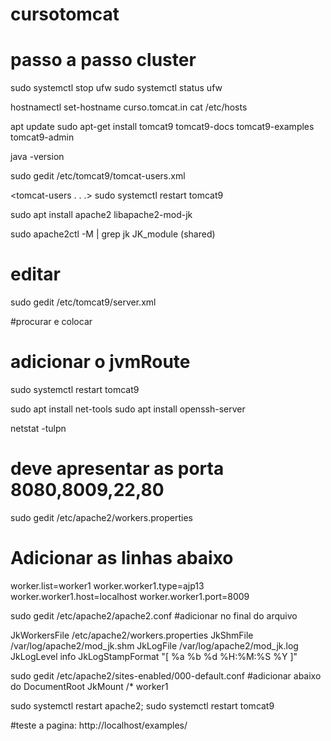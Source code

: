 # cursotomcat
# passo a passo cluster

sudo systemctl stop ufw
sudo systemctl status ufw

hostnamectl set-hostname curso.tomcat.in
cat /etc/hosts

apt update
sudo apt-get install tomcat9 tomcat9-docs tomcat9-examples tomcat9-admin

java -version
 
sudo gedit /etc/tomcat9/tomcat-users.xml 

<tomcat-users . . .>
    <user username="tomcat" password="tomcat" roles="manager-gui,admin-gui,manager-script"/>
</tomcat-users>
sudo systemctl restart tomcat9

sudo apt install apache2 libapache2-mod-jk

sudo apache2ctl -M | grep jk
   JK_module (shared)

# editar
sudo gedit /etc/tomcat9/server.xml 

#procurar e colocar
<Connector protocol="AJP/1.3" port="8009" secretRequired="false" address="0.0.0.0" redirectPort="8443" /> 

# adicionar o jvmRoute
<Engine name="Catalina" defaultHost="localhost" jvmRoute="worker1">
sudo systemctl restart tomcat9

sudo apt install net-tools
sudo apt install openssh-server

netstat -tulpn
# deve apresentar as porta 8080,8009,22,80

sudo gedit /etc/apache2/workers.properties
# Adicionar as linhas abaixo

worker.list=worker1
worker.worker1.type=ajp13
worker.worker1.host=localhost
worker.worker1.port=8009

sudo gedit /etc/apache2/apache2.conf
#adicionar no final do arquivo

JkWorkersFile /etc/apache2/workers.properties
JkShmFile /var/log/apache2/mod_jk.shm
JkLogFile /var/log/apache2/mod_jk.log
JkLogLevel info
JkLogStampFormat "[ %a %b %d %H:%M:%S %Y ]"

sudo gedit /etc/apache2/sites-enabled/000-default.conf 
#adicionar abaixo do DocumentRoot
JkMount /* worker1

sudo systemctl restart apache2;
sudo systemctl restart tomcat9

#teste a pagina: http://localhost/examples/
